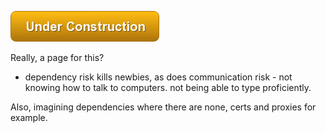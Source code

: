![Under Construction](images/uc.png)


Really, a page for this?



- dependency risk kills newbies, as does communication risk - not knowing how to talk to computers.  not being able to type proficiently.

Also, imagining dependencies where there are none,  certs and proxies for example.

 